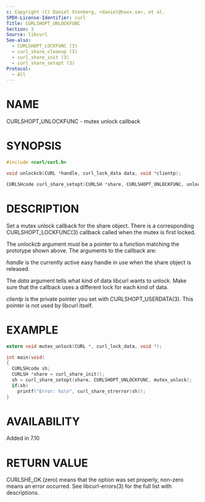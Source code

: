 ```yaml
---
c: Copyright (C) Daniel Stenberg, <daniel@haxx.se>, et al.
SPDX-License-Identifier: curl
Title: CURLSHOPT_UNLOCKFUNC
Section: 3
Source: libcurl
See-also:
  - CURLSHOPT_LOCKFUNC (3)
  - curl_share_cleanup (3)
  - curl_share_init (3)
  - curl_share_setopt (3)
Protocol:
  - All
---
```


# NAME

CURLSHOPT_UNLOCKFUNC - mutex unlock callback

# SYNOPSIS

~~~c
#include <curl/curl.h>

void unlockcb(CURL *handle, curl_lock_data data, void *clientp);

CURLSHcode curl_share_setopt(CURLSH *share, CURLSHOPT_UNLOCKFUNC, unlockcb);
~~~

# DESCRIPTION

Set a mutex unlock callback for the share object. There is a corresponding
CURLSHOPT_LOCKFUNC(3) callback called when the mutex is first locked.

The *unlockcb* argument must be a pointer to a function matching the
prototype shown above. The arguments to the callback are:

*handle* is the currently active easy handle in use when the share object
is released.

The *data* argument tells what kind of data libcurl wants to unlock. Make
sure that the callback uses a different lock for each kind of data.

*clientp* is the private pointer you set with CURLSHOPT_USERDATA(3).
This pointer is not used by libcurl itself.

# EXAMPLE

~~~c
extern void mutex_unlock(CURL *, curl_lock_data, void *);

int main(void)
{
  CURLSHcode sh;
  CURLSH *share = curl_share_init();
  sh = curl_share_setopt(share, CURLSHOPT_UNLOCKFUNC, mutex_unlock);
  if(sh)
    printf("Error: %s\n", curl_share_strerror(sh));
}
~~~

# AVAILABILITY

Added in 7.10

# RETURN VALUE

CURLSHE_OK (zero) means that the option was set properly, non-zero means an
error occurred. See libcurl-errors(3) for the full list with
descriptions.

